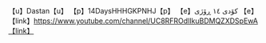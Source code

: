 【u】Dastan【u】 【p】14DaysHHHGKPNHJ【p】 【e】کۆدی ١٤ ڕۆژی 【e】 【link】https://www.youtube.com/channel/UC8RFROdlIkuBDMQZXDSpEwA【link】
